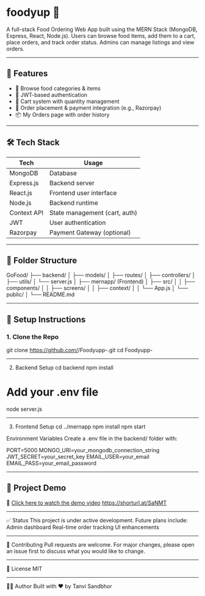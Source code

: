 
# foodyup 🍔

A full-stack Food Ordering Web App built using the MERN Stack (MongoDB, Express, React, Node.js). Users can browse food items, add them to a cart, place orders, and track order status. Admins can manage listings and view orders.

---

## 🚀 Features

- 🛒 Browse food categories & items
- 🔐 JWT-based authentication
- 🧺 Cart system with quantity management
- 💸 Order placement & payment integration (e.g., Razorpay)
- 📦 My Orders page with order history



---

## 🛠️ Tech Stack

| Tech        | Usage                           |
|-------------|----------------------------------|
| MongoDB     | Database                        |
| Express.js  | Backend server                  |
| React.js    | Frontend user interface         |
| Node.js     | Backend runtime                 |
| Context API | State management (cart, auth)   |
| JWT         | User authentication             |               |
| Razorpay    | Payment Gateway (optional)      |

---------------------------------

## 📁 Folder Structure

GoFood/
├── backend/
│ ├── models/
│ ├── routes/
│ ├── controllers/
│ ├── utils/
│ └── server.js
│
├── mernapp/ (Frontend)
│ ├── src/
│ │ ├── components/
│ │ ├── screens/
│ │ ├── context/
│ │ └── App.js
│ └── public/
│
└── README.md

---------------------------------

## 🔧 Setup Instructions

### 1. Clone the Repo

git clone https://github.com/<your-username>/Foodyupp-.git
cd Foodyupp-

---------------------------------
2. Backend Setup
cd backend
npm install
# Add your .env file
node server.js

---------------------------------
3. Frontend Setup
cd ../mernapp
npm install
npm start

 Environment Variables
 Create a .env file in the backend/ folder with:

PORT=5000
MONGO_URI=your_mongodb_connection_string
JWT_SECRET=your_secret_key
EMAIL_USER=your_email
EMAIL_PASS=your_email_password

---------------------------------
## 🚀 Project Demo

🎥 [Click here to watch the demo video]([(https://shorturl.at/SaNMT)])
https://shorturl.at/SaNMT

---------------------------------

✅ Status
This project is under active development. Future plans include:
Admin dashboard
Real-time order tracking
UI enhancements

---------------------------------
🤝 Contributing
Pull requests are welcome. For major changes, please open an issue first to discuss what you would like to change.

---------------------------------
📄 License
MIT

---------------------------------

🙋‍♀️ Author
Built with ❤️ by Tanvi Sandbhor
